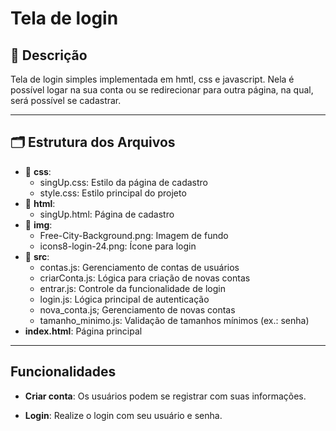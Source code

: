 # Tela de login

## 📄 Descrição
Tela de login simples implementada em hmtl, css e javascript. Nela é possível logar na sua conta ou se redirecionar para outra página, na qual, será possível se cadastrar.

---

## 🗂️ Estrutura dos Arquivos

- 📁 **css**:
   - singUp.css: Estilo da página de cadastro
   - style.css: Estilo principal do projeto
- 📁 **html**:
   - singUp.html: Página de cadastro
- 📁 **img**:
   - Free-City-Background.png: Imagem de fundo
   - icons8-login-24.png: Ícone para login
- 📁 **src**:
   - contas.js: Gerenciamento de contas de usuários
   - criarConta.js: Lógica para criação de novas contas
   - entrar.js: Controle da funcionalidade de login
   - login.js: Lógica principal de autenticação
   - nova_conta.js; Gerenciamento de novas contas
   - tamanho_minimo.js: Validação de tamanhos mínimos (ex.: senha)
- **index.html**: Página principal

---

## Funcionalidades

- **Criar conta**: Os usuários podem se registrar com suas informações.

- **Login**: Realize o login com seu usuário e senha.
